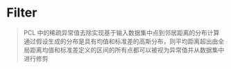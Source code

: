 # Filter
> PCL 中的稀疏异常值去除实现基于输入数据集中点到邻居距离的分布计算  
> 通过假设生成的分布是具有均值和标准差的高斯分布，则平均距离超出由全局距离均值和标准差定义的区间的所有点都可以被视为异常值并从数据集中进行修剪
